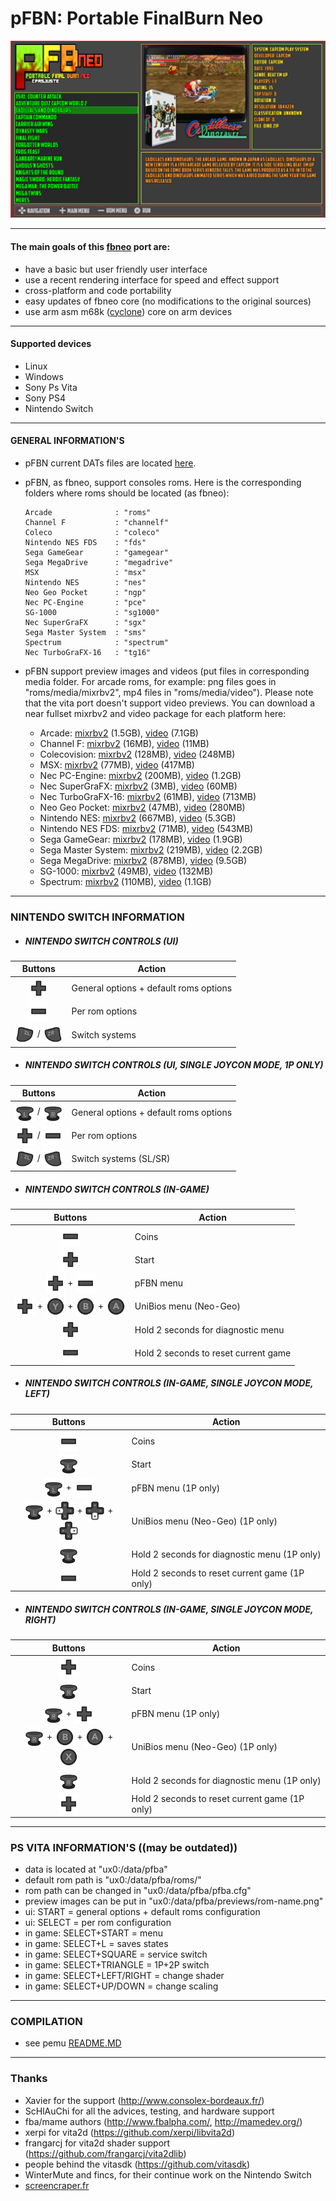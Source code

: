 pFBN: Portable FinalBurn Neo
===============================

![](https://github.com/Cpasjuste/pemu/raw/master/pfbneo/data/screenshot.png)

-----

#### The main goals of this [fbneo](https://github.com/finalburnneo/FBNeo) port are:

- have a basic but user friendly user interface
- use a recent rendering interface for speed and effect support
- cross-platform and code portability
- easy updates of fbneo core (no modifications to the original sources)
- use arm asm m68k ([cyclone](https://github.com/notaz/cyclone68000)) core on arm devices

-----

#### Supported devices

- Linux
- Windows
- Sony Ps Vita
- Sony PS4
- Nintendo Switch

-----

#### GENERAL INFORMATION'S

- pFBN current DATs files are located [here](https://github.com/libretro/FBNeo/tree/a9bce0459fdc5653842b5550542e8c6d0e5342f1/dats).

- pFBN, as fbneo, support consoles roms. Here is the corresponding folders where roms should be located (as fbneo):
    ```
    Arcade              : "roms"
    Channel F           : "channelf"
    Coleco              : "coleco"
    Nintendo NES FDS    : "fds"
    Sega GameGear       : "gamegear"
    Sega MegaDrive      : "megadrive"
    MSX                 : "msx"
    Nintendo NES        : "nes"
    Neo Geo Pocket      : "ngp"
    Nec PC-Engine       : "pce"
    SG-1000             : "sg1000"
    Nec SuperGraFX      : "sgx"
    Sega Master System  : "sms"
    Spectrum            : "spectrum"
    Nec TurboGraFX-16   : "tg16"
    ```
  
- pFBN support preview images and videos (put files in corresponding media folder. For arcade roms, for example: png files goes in "roms/media/mixrbv2", mp4 files in "roms/media/video"). Please note that the vita port doesn't support video previews.
You can download a near fullset mixrbv2 and video package for each platform here:
    - Arcade: [mixrbv2](http://files.mydedibox.fr/files/dev/pemu/pfbneo/arcade_mixrbv2.zip) (1.5GB), [video](http://files.mydedibox.fr/files/dev/pemu/pfbneo/arcade_video.zip) (7.1GB)
    - Channel F: [mixrbv2](http://files.mydedibox.fr/files/dev/pemu/pfbneo/channelf_mixrbv2.zip) (16MB), [video](http://files.mydedibox.fr/files/dev/pemu/pfbneo/channelf_video.zip) (11MB)
    - Colecovision: [mixrbv2](http://files.mydedibox.fr/files/dev/pemu/pfbneo/coleco_mixrbv2.zip) (128MB), [video](http://files.mydedibox.fr/files/dev/pemu/pfbneo/coleco_video.zip) (248MB)
    - MSX: [mixrbv2](http://files.mydedibox.fr/files/dev/pemu/pfbneo/msx_mixrbv2.zip) (77MB), [video](http://files.mydedibox.fr/files/dev/pemu/pfbneo/msx_video.zip) (417MB)
    - Nec PC-Engine: [mixrbv2](http://files.mydedibox.fr/files/dev/pemu/pfbneo/pce_mixrbv2.zip) (200MB), [video](http://files.mydedibox.fr/files/dev/pemu/pfbneo/pce_video.zip) (1.2GB)
    - Nec SuperGraFX: [mixrbv2](http://files.mydedibox.fr/files/dev/pemu/pfbneo/sgx_mixrbv2.zip) (3MB), [video](http://files.mydedibox.fr/files/dev/pemu/pfbneo/sgx_video.zip) (60MB)
    - Nec TurboGraFX-16: [mixrbv2](http://files.mydedibox.fr/files/dev/pemu/pfbneo/tg16_mixrbv2.zip) (61MB), [video](http://files.mydedibox.fr/files/dev/pemu/pfbneo/tg16_video.zip) (713MB)
    - Neo Geo Pocket: [mixrbv2](http://files.mydedibox.fr/files/dev/pemu/pfbneo/ngp_mixrbv2.zip) (47MB), [video](http://files.mydedibox.fr/files/dev/pemu/pfbneo/ngp_video.zip) (280MB)
    - Nintendo NES: [mixrbv2](http://files.mydedibox.fr/files/dev/pemu/pfbneo/nes_mixrbv2.zip) (667MB), [video](http://files.mydedibox.fr/files/dev/pemu/pfbneo/nes_video.zip) (5.3GB)
    - Nintendo NES FDS: [mixrbv2](http://files.mydedibox.fr/files/dev/pemu/pfbneo/fds_mixrbv2.zip) (71MB), [video](http://files.mydedibox.fr/files/dev/pemu/pfbneo/fds_video.zip) (543MB)
    - Sega GameGear: [mixrbv2](http://files.mydedibox.fr/files/dev/pemu/pfbneo/gamegear_mixrbv2.zip) (178MB), [video](http://files.mydedibox.fr/files/dev/pemu/pfbneo/gamegear_video.zip) (1.9GB)
    - Sega Master System: [mixrbv2](http://files.mydedibox.fr/files/dev/pemu/pfbneo/sms_mixrbv2.zip) (219MB), [video](http://files.mydedibox.fr/files/dev/pemu/pfbneo/sms_video.zip) (2.2GB)
    - Sega MegaDrive: [mixrbv2](http://files.mydedibox.fr/files/dev/pemu/pfbneo/megadrive_mixrbv2.zip) (878MB), [video](http://files.mydedibox.fr/files/dev/pemu/pfbneo/megadrive_video.zip) (9.5GB)
    - SG-1000: [mixrbv2](http://files.mydedibox.fr/files/dev/pemu/pfbneo/sg1000_mixrbv2.zip) (49MB), [video](http://files.mydedibox.fr/files/dev/pemu/pfbneo/sg1000_video.zip) (132MB)
    - Spectrum: [mixrbv2](http://files.mydedibox.fr/files/dev/pemu/pfbneo/spectrum_mixrbv2.zip) (110MB), [video](http://files.mydedibox.fr/files/dev/pemu/pfbneo/spectrum_video.zip) (1.1GB)
-----

### NINTENDO SWITCH INFORMATION

* ##### NINTENDO SWITCH CONTROLS (UI)
|                                                                                                   Buttons                                                                                                   | Action                                 |
|:-----------------------------------------------------------------------------------------------------------------------------------------------------------------------------------------------------------:|----------------------------------------|
|                                                     <img align="center" src="../data/switch/romfs/skins/default/buttons/6.png" width="32" height="32"/>                                                      | General options + default roms options |
|                                                     <img align="center" src="../data/switch/romfs/skins/default/buttons/4.png" width="32" height="32"/>                                                      | Per rom options                        |
| <img align="center" src="../data/switch/romfs/skins/default/buttons/104.png" width="32" height="32"/> / <img align="center" src="../data/switch/romfs/skins/default/buttons/105.png" width="32" height="32"/> | Switch systems                         |

* ##### NINTENDO SWITCH CONTROLS (UI, SINGLE JOYCON MODE, 1P ONLY)
|                                                                                                   Buttons                                                                                                   | Action                                 |
|:-----------------------------------------------------------------------------------------------------------------------------------------------------------------------------------------------------------:|----------------------------------------|
|   <img align="center" src="../data/switch/romfs/skins/default/buttons/7.png" width="32" height="32"/> / <img align="center" src="../data/switch/romfs/skins/default/buttons/8.png" width="32" height="32"/>   | General options + default roms options |
|   <img align="center" src="../data/switch/romfs/skins/default/buttons/6.png" width="32" height="32"/> / <img align="center" src="../data/switch/romfs/skins/default/buttons/4.png" width="32" height="32"/>   | Per rom options                        |
| <img align="center" src="../data/switch/romfs/skins/default/buttons/104.png" width="32" height="32"/> / <img align="center" src="../data/switch/romfs/skins/default/buttons/105.png" width="32" height="32"/> | Switch systems (SL/SR)                 |

* ##### NINTENDO SWITCH CONTROLS (IN-GAME)
|                                                                                                                                                                                                      Buttons                                                                                                                                                                                                      | Action                               |
|:-----------------------------------------------------------------------------------------------------------------------------------------------------------------------------------------------------------------------------------------------------------------------------------------------------------------------------------------------------------------------------------------------------------------:|--------------------------------------|
|                                                                                                                                                        <img align="center" src="../data/switch/romfs/skins/default/buttons/4.png" width="32" height="32"/>                                                                                                                                                         | Coins                                |
|                                                                                                                                                        <img align="center" src="../data/switch/romfs/skins/default/buttons/6.png" width="32" height="32"/>                                                                                                                                                         | Start                                |
|                                                                                                      <img align="center" src="../data/switch/romfs/skins/default/buttons/6.png" width="32" height="32"/> + <img align="center" src="../data/switch/romfs/skins/default/buttons/4.png" width="32" height="32"/>                                                                                                      | pFBN menu                            |
| <img align="center" src="../data/switch/romfs/skins/default/buttons/6.png" width="32" height="32"/> + <img align="center" src="../data/switch/romfs/skins/default/buttons/2.png" width="32" height="32"/> + <img align="center" src="../data/switch/romfs/skins/default/buttons/0.png" width="32" height="32"/> + <img align="center" src="../data/switch/romfs/skins/default/buttons/1.png" width="32" height="32"/> | UniBios menu (Neo-Geo)               |
|                                                                                                                                                        <img align="center" src="../data/switch/romfs/skins/default/buttons/6.png" width="32" height="32"/>                                                                                                                                                         | Hold 2 seconds for diagnostic menu   |
|                                                                                                                                                        <img align="center" src="../data/switch/romfs/skins/default/buttons/4.png" width="32" height="32"/>                                                                                                                                                         | Hold 2 seconds to reset current game |

* ##### NINTENDO SWITCH CONTROLS (IN-GAME, SINGLE JOYCON MODE, LEFT)
|                                                                                                                                                                                                       Buttons                                                                                                                                                                                                        | Action                                         |
|:--------------------------------------------------------------------------------------------------------------------------------------------------------------------------------------------------------------------------------------------------------------------------------------------------------------------------------------------------------------------------------------------------------------------:|------------------------------------------------|
|                                                                                                                                                          <img align="center" src="../data/switch/romfs/skins/default/buttons/4.png" width="32" height="32"/>                                                                                                                                                          | Coins                                          |
|                                                                                                                                                          <img align="center" src="../data/switch/romfs/skins/default/buttons/7.png" width="32" height="32"/>                                                                                                                                                          | Start                                          |
|                                                                                                       <img align="center" src="../data/switch/romfs/skins/default/buttons/7.png" width="32" height="32"/> + <img align="center" src="../data/switch/romfs/skins/default/buttons/4.png" width="32" height="32"/>                                                                                                        | pFBN menu (1P only)                            |
| <img align="center" src="../data/switch/romfs/skins/default/buttons/7.png" width="32" height="32"/> + <img align="center" src="../data/switch/romfs/skins/default/buttons/13.png" width="32" height="32"/> + <img align="center" src="../data/switch/romfs/skins/default/buttons/12.png" width="32" height="32"/> + <img align="center" src="../data/switch/romfs/skins/default/buttons/14.png" width="32" height="32"/> | UniBios menu (Neo-Geo) (1P only)               |
|                                                                                                                                                          <img align="center" src="../data/switch/romfs/skins/default/buttons/7.png" width="32" height="32"/>                                                                                                                                                          | Hold 2 seconds for diagnostic menu (1P only)   |
|                                                                                                                                                          <img align="center" src="../data/switch/romfs/skins/default/buttons/4.png" width="32" height="32"/>                                                                                                                                                          | Hold 2 seconds to reset current game (1P only) |

* ##### NINTENDO SWITCH CONTROLS (IN-GAME, SINGLE JOYCON MODE, RIGHT)
|                                                                                                                                                                                                      Buttons                                                                                                                                                                                                      | Action                                         |
|:-----------------------------------------------------------------------------------------------------------------------------------------------------------------------------------------------------------------------------------------------------------------------------------------------------------------------------------------------------------------------------------------------------------------:|------------------------------------------------|
|                                                                                                                                                        <img align="center" src="../data/switch/romfs/skins/default/buttons/6.png" width="32" height="32"/>                                                                                                                                                         | Coins                                          |
|                                                                                                                                                        <img align="center" src="../data/switch/romfs/skins/default/buttons/8.png" width="32" height="32"/>                                                                                                                                                         | Start                                          |
|                                                                                                      <img align="center" src="../data/switch/romfs/skins/default/buttons/8.png" width="32" height="32"/> + <img align="center" src="../data/switch/romfs/skins/default/buttons/6.png" width="32" height="32"/>                                                                                                      | pFBN menu (1P only)                            |
| <img align="center" src="../data/switch/romfs/skins/default/buttons/8.png" width="32" height="32"/> + <img align="center" src="../data/switch/romfs/skins/default/buttons/0.png" width="32" height="32"/> + <img align="center" src="../data/switch/romfs/skins/default/buttons/1.png" width="32" height="32"/> + <img align="center" src="../data/switch/romfs/skins/default/buttons/3.png" width="32" height="32"/> | UniBios menu (Neo-Geo) (1P only)               |
|                                                                                                                                                        <img align="center" src="../data/switch/romfs/skins/default/buttons/8.png" width="32" height="32"/>                                                                                                                                                         | Hold 2 seconds for diagnostic menu (1P only)   |
|                                                                                                                                                        <img align="center" src="../data/switch/romfs/skins/default/buttons/6.png" width="32" height="32"/>                                                                                                                                                         | Hold 2 seconds to reset current game (1P only) |
-----

### PS VITA INFORMATION'S ((may be outdated))

- data is located at "ux0:/data/pfba"
- default rom path is "ux0:/data/pfba/roms/"
- rom path can be changed in "ux0:/data/pfba/pfba.cfg"
- preview images can be put in "ux0:/data/pfba/previews/rom-name.png"
- ui: START = general options + default roms configuration
- ui: SELECT = per rom configuration
- in game: SELECT+START = menu
- in game: SELECT+L = saves states
- in game: SELECT+SQUARE = service switch
- in game: SELECT+TRIANGLE = 1P+2P switch
- in game: SELECT+LEFT/RIGHT = change shader
- in game: SELECT+UP/DOWN = change scaling

----

### COMPILATION

- see pemu [README.MD](https://github.com/Cpasjuste/pemu)

-----

### Thanks
- Xavier for the support (http://www.consolex-bordeaux.fr/)
- ScHlAuChi for all the advices, testing, and hardware support
- fba/mame authors (http://www.fbalpha.com/, http://mamedev.org/)
- xerpi for vita2d (https://github.com/xerpi/libvita2d)
- frangarcj for vita2d shader support (https://github.com/frangarcj/vita2dlib)
- people behind the vitasdk (https://github.com/vitasdk)
- WinterMute and fincs, for their continue work on the Nintendo Switch
- [screencraper.fr](https://www.screenscraper.fr/)
